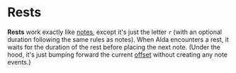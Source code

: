 # Rests**Rests** work exactly like [notes](notes.md), except it's just the letter `r`(with an optional duration following the same rules as notes). When Aldaencounters a rest, it waits for the duration of the rest before placing the nextnote. (Under the hood, it's just bumping forward the current [offset](offset.md)without creating any note events.)
